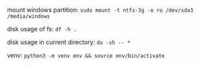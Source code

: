 
mount windows partition: ```sudo mount -t ntfs-3g -o ro /dev/sda3 /media/windows```

disk usage of fs: ```df -h .```

disk usage in current directory: ```du -sh -- *```

venv: ```python3 -m venv env && source env/bin/activate```


